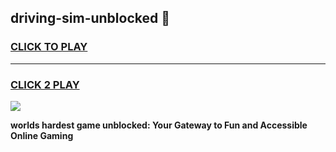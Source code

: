 
## driving-sim-unblocked 👋
<h3>
<a href="https://premium.freeplayer.one?title=driving-sim-unblocked&ref=14F">CLICK TO PLAY</a></h3>
<hr>

<h3>
<a href="https://premium.freeplayer.one?title=driving-sim-unblocked&ref=14F">CLICK 2 PLAY</a>
  
</h3>

<a href="https://premium.freeplayer.one?title=driving-sim-unblocked&ref=12F/"><img src="https://clearcache.store/games.png"></a>


**worlds hardest game unblocked: Your Gateway to Fun and Accessible Online Gaming**
